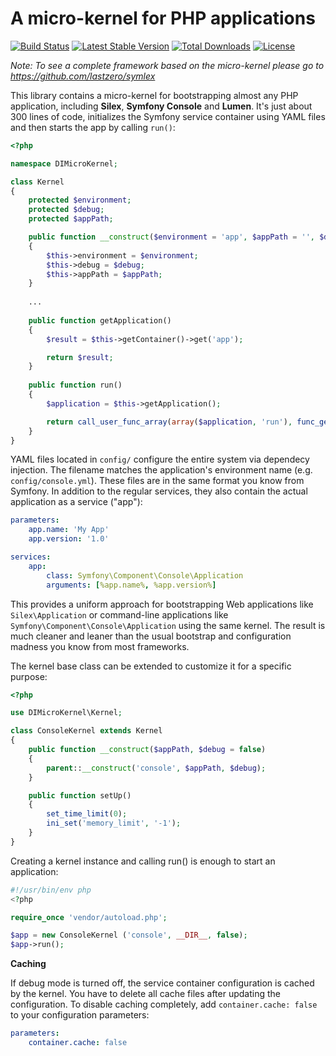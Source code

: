 A micro-kernel for PHP applications
===================================

[![Build Status](https://travis-ci.org/lastzero/di-microkernel.png?branch=master)](https://travis-ci.org/lastzero/di-microkernel)
[![Latest Stable Version](https://poser.pugx.org/lastzero/di-microkernel/v/stable.svg)](https://packagist.org/packages/lastzero/di-microkernel)
[![Total Downloads](https://poser.pugx.org/lastzero/di-microkernel/downloads.svg)](https://packagist.org/packages/lastzero/di-microkernel)
[![License](https://poser.pugx.org/lastzero/di-microkernel/license.svg)](https://packagist.org/packages/lastzero/di-microkernel)

*Note: To see a complete framework based on the micro-kernel please go to https://github.com/lastzero/symlex*

This library contains a micro-kernel for bootstrapping almost any PHP application, including **Silex**, 
**Symfony Console** and **Lumen**. It's just about 300 lines of code, initializes the Symfony service container 
using YAML files and then starts the app by calling `run()`:

```php
<?php

namespace DIMicroKernel;

class Kernel
{
    protected $environment;
    protected $debug;
    protected $appPath;

    public function __construct($environment = 'app', $appPath = '', $debug = false)
    {
        $this->environment = $environment;
        $this->debug = $debug;
        $this->appPath = $appPath;
    }
    
    ...
    
    public function getApplication()
    {
        $result = $this->getContainer()->get('app');

        return $result;
    }
    
    public function run()
    {
        $application = $this->getApplication();

        return call_user_func_array(array($application, 'run'), func_get_args());
    }
}
```

YAML files located in `config/` configure the entire system via dependecy injection. The filename matches the 
application's environment name (e.g. `config/console.yml`). These files are in the same format you know from 
Symfony. In addition to the regular services, they also contain the actual application as a service ("app"):

```yaml
parameters:
    app.name: 'My App'
    app.version: '1.0'

services:
    app:
        class: Symfony\Component\Console\Application
        arguments: [%app.name%, %app.version%]
```

This provides a uniform approach for bootstrapping Web applications like `Silex\Application` or command-line 
applications like `Symfony\Component\Console\Application` using the same kernel. The result is much cleaner and 
leaner than the usual bootstrap and configuration madness you know from most frameworks.

The kernel base class can be extended to customize it for a specific purpose:

```php
<?php

use DIMicroKernel\Kernel;

class ConsoleKernel extends Kernel
{
    public function __construct($appPath, $debug = false)
    {
        parent::__construct('console', $appPath, $debug);
    }

    public function setUp()
    {
        set_time_limit(0);
        ini_set('memory_limit', '-1');
    }
}
```

Creating a kernel instance and calling run() is enough to start an application:

```php
#!/usr/bin/env php
<?php

require_once 'vendor/autoload.php';

$app = new ConsoleKernel ('console', __DIR__, false);
$app->run();
```

**Caching**

If debug mode is turned off, the service container configuration is cached by the kernel. You have to delete all cache files after updating the configuration. To disable caching completely, add `container.cache: false` to your configuration parameters: 

```yaml
parameters:
    container.cache: false
```
